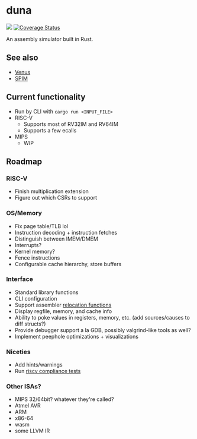 # duna
![](https://github.com/noloerino/duna/workflows/Rust/badge.svg)
[![Coverage Status](https://coveralls.io/repos/github/noloerino/duna/badge.svg?branch=master)](https://coveralls.io/github/noloerino/duna?branch=master)

An assembly simulator built in Rust.

## See also
- [Venus](https://github.com/ThaumicMekanism/venus)
- [SPIM](http://spimsimulator.sourceforge.net/)

## Current functionality
- Run by CLI with `cargo run <INPUT_FILE>`
- RISC-V
    - Supports most of RV32IM and RV64IM
    - Supports a few ecalls
- MIPS
    - WIP

## Roadmap
### RISC-V
- Finish multiplication extension
- Figure out which CSRs to support

### OS/Memory
- Fix page table/TLB lol
- Instruction decoding + instruction fetches
- Distinguish between IMEM/DMEM
- Interrupts?
- Kernel memory?
- Fence instructions
- Configurable cache hierarchy, store buffers

### Interface
- Standard library functions
- CLI configuration
- Support assembler [relocation functions](https://github.com/riscv/riscv-asm-manual/blob/master/riscv-asm.md#assembler-relocation-functions)
- Display regfile, memory, and cache info
- Ability to poke values in registers, memory, etc. (add sources/causes to diff structs?)
- Provide debugger support a la GDB, possibly valgrind-like tools as well?
- Implement peephole optimizations + visualizations

### Niceties
- Add hints/warnings
- Run [riscv compliance tests](https://github.com/riscv/riscv-compliance)

### Other ISAs?
- MIPS 32/64bit? whatever they're called?
- Atmel AVR
- ARM
- x86-64
- wasm
- some LLVM IR
